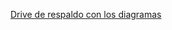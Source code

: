 [Drive de respaldo con los diagramas](https://drive.google.com/drive/folders/1iugALD1wIedm2ZTNF9IfXYz_ZkgeTPSJ?usp=sharing)
